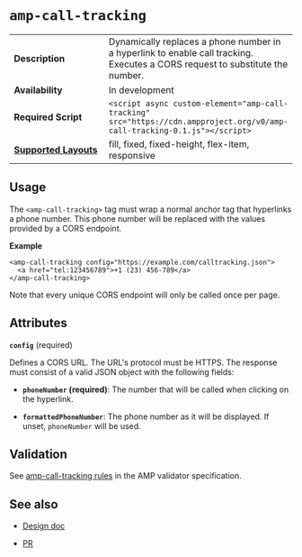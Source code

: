 <!---
Copyright 2017 The AMP HTML Authors. All Rights Reserved.

Licensed under the Apache License, Version 2.0 (the "License");
you may not use this file except in compliance with the License.
You may obtain a copy of the License at

      http://www.apache.org/licenses/LICENSE-2.0

Unless required by applicable law or agreed to in writing, software
distributed under the License is distributed on an "AS-IS" BASIS,
WITHOUT WARRANTIES OR CONDITIONS OF ANY KIND, either express or implied.
See the License for the specific language governing permissions and
limitations under the License.
-->

# <a name="amp-call-tracking"></a> `amp-call-tracking`

<table>
  <tr>
    <td width="40%"><strong>Description</strong></td>
    <td>Dynamically replaces a phone number in a hyperlink to enable call
    tracking. Executes a CORS request to substitute the number.</td>
  </tr>
  <tr>
    <td width="40%"><strong>Availability</strong></td>
    <td>In development</td>
  </tr>
  <tr>
    <td width="40%"><strong>Required Script</strong></td>
    <td><code>&lt;script async custom-element="amp-call-tracking" src="https://cdn.ampproject.org/v0/amp-call-tracking-0.1.js">&lt;/script></code></td>
  </tr>
  <tr>
    <td class="col-fourty"><strong><a href="https://www.ampproject.org/docs/guides/responsive/control_layout.html">Supported Layouts</a></strong></td>
    <td>fill, fixed, fixed-height, flex-item, responsive</td>
  </tr>
</table>

## Usage

The `<amp-call-tracking>` tag must wrap a normal anchor tag that hyperlinks a
phone number. This phone number will be replaced with the values provided
by a CORS endpoint.

**Example**

    <amp-call-tracking config="https://example.com/calltracking.json">
      <a href="tel:123456789">+1 (23) 456-789</a>
    </amp-call-tracking>

Note that every unique CORS endpoint will only be called once per page.

## Attributes

**`config`** (required)

Defines a CORS URL. The URL's protocol must be HTTPS. The response must consist
of a valid JSON object with the following fields:

- **`phoneNumber` (required)**: The number that will be called when clicking on
the hyperlink.

- **`formattedPhoneNumber`**: The phone number as it will be displayed. If
unset, `phoneNumber` will be used.

## Validation

See [amp-call-tracking rules](https://github.com/ampproject/amphtml/blob/master/extensions/amp-call-tracking/0.1/validator-amp-call-tracking.protoascii) in the AMP validator specification.

## See also

- [Design doc](https://docs.google.com/document/d/1UDMYv0f2R9CvMUSBQhxjtkSnC4984t9dJeqwm_8WiAM/edit#heading=h.zha4avn54it8)

- [PR](https://github.com/ampproject/amphtml/pull/7493)

